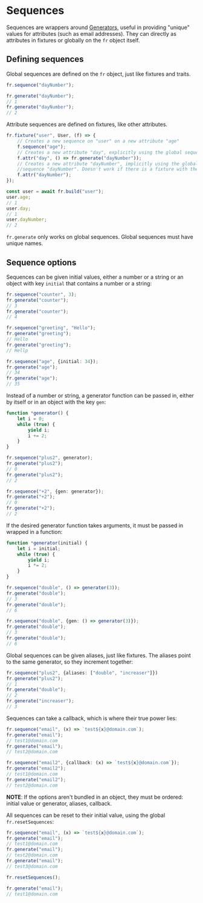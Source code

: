 # Sequences
Sequences are wrappers around [Generators][generator], useful in providing "unique" values for attributes (such as email addresses). They can directly as attributes in fixtures or globally on the `fr` object itself.

[generator]: https://developer.mozilla.org/en-US/docs/Web/JavaScript/Reference/Global_Objects/Generator

## Defining sequences
Global sequences are defined on the `fr` object, just like fixtures and traits.

```typescript
fr.sequence("dayNumber");

fr.generate("dayNumber");
// 1
fr.generate("dayNumber");
// 2
```

Attribute sequences are defined on fixtures, like other attributes.

```typescript
fr.fixture("user", User, (f) => {
    // Creates a new sequence on "user" on a new attribute "age"
    f.sequence("age");
    // Creates a new attribute "day", explicitly using the global sequence "dayNumber"
    f.attr("day", () => fr.generate("dayNumber"));
    // Creates a new attribute "dayNumber", implicitly using the global
    //sequence "dayNumber". Doesn't work if there is a fixture with the same name
    f.attr("dayNumber");
});

const user = await fr.build("user");
user.age;
// 1
user.day;
// 1
user.dayNumber;
// 2
```

`fr.generate` only works on global sequences. Global sequences must have unique names.

## Sequence options
Sequences can be given initial values, either a number or a string or an object with key `initial` that contains a number or a string:

```typescript
fr.sequence("counter", 3);
fr.generate("counter");
// 3
fr.generate("counter");
// 4

fr.sequence("greeting", "Hello");
fr.generate("greeting");
// Hello
fr.generate("greeting");
// Hellp

fr.sequence("age", {initial: 34});
fr.generate("age");
// 34
fr.generate("age");
// 35
```

Instead of a number or string, a generator function can be passed in, either by itself or in an object with the key `gen`:

```typescript
function *generator() {
    let i = 0;
    while (true) {
        yield i;
        i += 2;
    }
}

fr.sequence("plus2", generator);
fr.generate("plus2");
// 0
fr.generate("plus2");
// 2

fr.sequence("+2", {gen: generator});
fr.generate("+2");
// 0
fr.generate("+2");
// 2
```

If the desired generator function takes arguments, it must be passed in wrapped in a function:

```typescript
function *generator(initial) {
    let i = initial;
    while (true) {
        yield i;
        i *= 2;
    }
}

fr.sequence("double", () => generator(3));
fr.generate("double");
// 3
fr.generate("double");
// 6

fr.sequence("double", {gen: () => generator(3)});
fr.generate("double");
// 3
fr.generate("double");
// 6
```

Global sequences can be given aliases, just like fixtures. The aliases point to the same generator, so they increment together:

```typescript
fr.sequence("plus2", {aliases: ["double", "increaser"]})
fr.generate("plus2");
// 1
fr.generate("double");
// 2
fr.generate("increaser");
// 3
```

Sequences can take a callback, which is where their true power lies:

```typescript
fr.sequence("email", (x) => `test${x}@domain.com`);
fr.generate("email");
// test1@domain.com
fr.generate("email");
// test2@domain.com

fr.sequence("email2", {callback: (x) => `test${x}@domain.com`});
fr.generate("email2");
// test1@domain.com
fr.generate("email2");
// test2@domain.com
```

**NOTE**: If the options aren't bundled in an object, they must be ordered: initial value or generator, aliases, callback.

All sequences can be reset to their initial value, using the global `fr.resetSequences`:

```typescript
fr.sequence("email", (x) => `test${x}@domain.com`);
fr.generate("email");
// test1@domain.com
fr.generate("email");
// test2@domain.com
fr.generate("email");
// test3@domain.com

fr.resetSequences();

fr.generate("email");
// test1@domain.com
```

